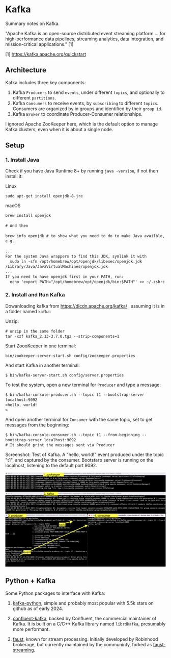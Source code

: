# Kafka

Summary notes on Kafka.

"Apache Kafka is an open-source distributed event streaming platform ... for high-performance data pipelines, streaming analytics, data integration, and mission-critical applications." [1]

[1] https://kafka.apache.org/quickstart

## Architecture

Kafka includes three key components: 

1. Kafka `Producers` to send `events`, under different `topics`, and optionally to different `partitions`. 
2. Kafka `Consumers` to receive events, by `subscribing` to different `topics`. Consumers are organized by in groups and identified by their `group id`.
3. Kafka `Broker` to coordinate Producer-Consumer relationships.

I ignored Apache ZooKeeper here, which is the default option to manage Kafka clusters, even when it is about a single node. 


## Setup

### 1. Install Java

Check if you have Java Runtime 8+ by running `java -version`, if not then install it:

Linux 

```
sudo apt-get install openjdk-8-jre
```

macOS
```
brew install openjdk

# And then 

brew info openjdk # to show what you need to do to make Java availble, e.g. 

...
For the system Java wrappers to find this JDK, symlink it with
  sudo ln -sfn /opt/homebrew/opt/openjdk/libexec/openjdk.jdk /Library/Java/JavaVirtualMachines/openjdk.jdk
...
If you need to have openjdk first in your PATH, run:
  echo 'export PATH="/opt/homebrew/opt/openjdk/bin:$PATH"' >> ~/.zshrc
``` 


### 2. Install and Run Kafka

Dowanloading kafka from https://dlcdn.apache.org/kafka/ , assuming it is in a folder named `kafka`:

Unzip:
```
# unzip in the same folder
tar -xzf kafka_2.13-3.7.0.tgz --strip-components=1
```

Start ZoooKeeper in one terminal:
```
bin/zookeeper-server-start.sh config/zookeeper.properties
```

And start Kafka in another terminal:
```
$ bin/kafka-server-start.sh config/server.properties
```

To test the system, open a new terminal for `Producer` and type a message:
```
$ bin/kafka-console-producer.sh --topic t1 --bootstrap-server localhost:9092
>hello, world!
>
```

And open another terminal for `Consumer` with the same topic, set to get messages from the beginning:
```
$ bin/kafka-console-consumer.sh --topic t1 --from-beginning --bootstrap-server localhost:9092
# It should print the messages sent via Producer
```

Screenshot: Test of Kafka. A "hello, world!" event produced under the topic "t1", and captured by the consumer. Bootstarp server is running on the localhost, listening to the default port 9092.

![Screenshot: test of Kafka](./kafka-test.png)

## Python + Kafka

Some Python packages to interface with Kafka:

1. [kafka-python](https://github.com/dpkp/kafka-python/tree/master), simple and probably most popular with 5.5k stars on github as of early 2024.

2. [confluent-kafka](https://github.com/confluentinc/confluent-kafka-python), backed by Confluent, the commercial maintainer of Kafka. It is built on a C/C++ Kafka library named `librdkafka`, presumably more performant.

3. [faust](https://github.com/robinhood/faust), known for stream processing. Initially developed by Robinhood brokerage, but currently maintained by the communinty, forked as [faust-streaming](https://github.com/faust-streaming/faust). 


